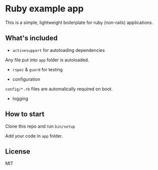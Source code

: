 # Ruby example app

This is a simple, lightweight boilerplate for ruby (non-rails) applications.

## What's included

* `activesupport` for autoloading dependencies

Any file put into `app` folder is autoloaded.

* `rspec` & `guard` for testing

* configuration

`config/*.rb` files are automalically required on boot.

* logging

## How to start

Clone this repo and run `bin/setup`

Add your code in `app` folder.

## License

MIT
